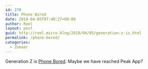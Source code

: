 ```yaml
---
id: 270
title: Phone Bored
date: 2018-04-05T07:40:27+00:00
author: Roel
layout: post
guid: http://roel.micro.blog/2018/04/05/generation-z-is.html
permalink: /phone-bored/
categories:
  - Zomaar
---
```

Generation Z is [Phone Bored](https://om.co/2018/04/04/phone-bored/). Maybe we have reached Peak App?
